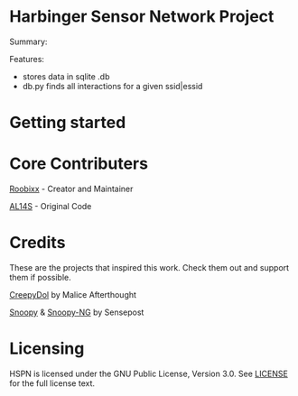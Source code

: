 # Harbinger Sensor Network Project


Summary:


Features:
   - stores data in sqlite .db
   - db.py finds all interactions for a given ssid|essid

Getting started
===============


Core Contributers
=================

[Roobixx](https://github.com/roobixx) - Creator and Maintainer

[AL14S](https://twitter.com/al14s) - Original Code

Credits
=======
These are the projects that inspired this work. Check them out and support them if possible.

[CreepyDol](https://media.blackhat.com/us-13/US-13-OConnor-CreepyDOL-Cheap-Distributed-Stalking-Slides.pdf) by Malice Afterthought

[Snoopy](https://github.com/sensepost/snoopy-ng) & [Snoopy-NG](https://github.com/sensepost/Snoopy) by Sensepost

Licensing
=========
HSPN is licensed under the GNU Public License, Version 3.0. See
[LICENSE](https://github.com/docker/docker/blob/master/LICENSE) for the full
license text.



